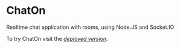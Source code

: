 # ChatOn
Realtime chat application with rooms, using Node.JS and Socket.IO

To try ChatOn visit the *[deployed version](http://yaman-chat.herokuapp.com)*.